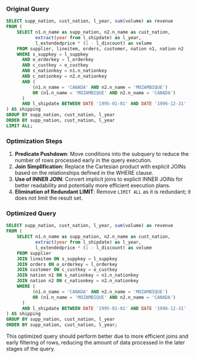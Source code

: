 ### Original Query
```sql
SELECT supp_nation, cust_nation, l_year, sum(volume) as revenue
FROM (
    SELECT n1.n_name as supp_nation, n2.n_name as cust_nation, 
           extract(year from l_shipdate) as l_year, 
           l_extendedprice * (1 - l_discount) as volume
    FROM supplier, lineitem, orders, customer, nation n1, nation n2
    WHERE s_suppkey = l_suppkey 
      AND o_orderkey = l_orderkey 
      AND c_custkey = o_custkey 
      AND s_nationkey = n1.n_nationkey 
      AND c_nationkey = n2.n_nationkey 
      AND (
          (n1.n_name = 'CANADA' AND n2.n_name = 'MOZAMBIQUE') 
          OR (n1.n_name = 'MOZAMBIQUE' AND n2.n_name = 'CANADA')
      )
      AND l_shipdate BETWEEN DATE '1995-01-01' AND DATE '1996-12-31'
) AS shipping
GROUP BY supp_nation, cust_nation, l_year
ORDER BY supp_nation, cust_nation, l_year
LIMIT ALL;
```

### Optimization Steps

1. **Predicate Pushdown**: Move conditions into the subquery to reduce the number of rows processed early in the query execution.
2. **Join Simplification**: Replace the Cartesian product with explicit JOINs based on the relationships defined in the WHERE clause.
3. **Use of INNER JOIN**: Convert implicit joins to explicit INNER JOINs for better readability and potentially more efficient execution plans.
4. **Elimination of Redundant LIMIT**: Remove `LIMIT ALL` as it is redundant; it does not limit the result set.

### Optimized Query
```sql
SELECT supp_nation, cust_nation, l_year, sum(volume) as revenue
FROM (
    SELECT n1.n_name as supp_nation, n2.n_name as cust_nation, 
           extract(year from l_shipdate) as l_year, 
           l_extendedprice * (1 - l_discount) as volume
    FROM supplier
    JOIN lineitem ON s_suppkey = l_suppkey
    JOIN orders ON o_orderkey = l_orderkey
    JOIN customer ON c_custkey = o_custkey
    JOIN nation n1 ON s_nationkey = n1.n_nationkey
    JOIN nation n2 ON c_nationkey = n2.n_nationkey
    WHERE (
          (n1.n_name = 'CANADA' AND n2.n_name = 'MOZAMBIQUE') 
          OR (n1.n_name = 'MOZAMBIQUE' AND n2.n_name = 'CANADA')
      )
      AND l_shipdate BETWEEN DATE '1995-01-01' AND DATE '1996-12-31'
) AS shipping
GROUP BY supp_nation, cust_nation, l_year
ORDER BY supp_nation, cust_nation, l_year;
```

This optimized query should perform better due to more efficient joins and early filtering of rows, reducing the amount of data processed in the later stages of the query.